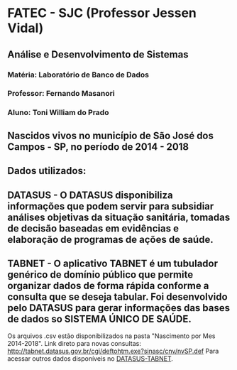 # **FATEC - SJC (Professor Jessen Vidal)**
## **Análise e Desenvolvimento de Sistemas**

### **Matéria:** Laboratório de Banco de Dados
### **Professor:** Fernando Masanori
### **Aluno:** Toni William do Prado


## **Nascidos vivos no município de São José dos Campos - SP, no período de 2014 - 2018**

## **Dados utilizados:** 

 ## **DATASUS -** O DATASUS disponibiliza informações que podem servir para subsidiar  análises objetivas da situação sanitária, tomadas de decisão baseadas em evidências e elaboração de programas de ações de saúde.

 ## **TABNET -** O aplicativo TABNET é um tubulador genérico de domínio público que permite organizar dados de forma rápida conforme a consulta que se deseja tabular. Foi desenvolvido pelo DATASUS para gerar informações das bases de dados so SISTEMA ÚNICO DE SAÚDE. 

 Os arquivos .csv estão disponibilizados na pasta "Nascimento por Mes 2014-2018".
 Link direto para novas consultas: <http://tabnet.datasus.gov.br/cgi/deftohtm.exe?sinasc/cnv/nvSP.def>
 Para acessar outros dados disponíveis no [DATASUS-TABNET](http://www2.datasus.gov.br/DATASUS/index.php?area=02).
